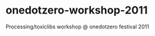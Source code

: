 onedotzero-workshop-2011
========================

Processing/toxiclibs workshop @ onedotzero festival 2011

